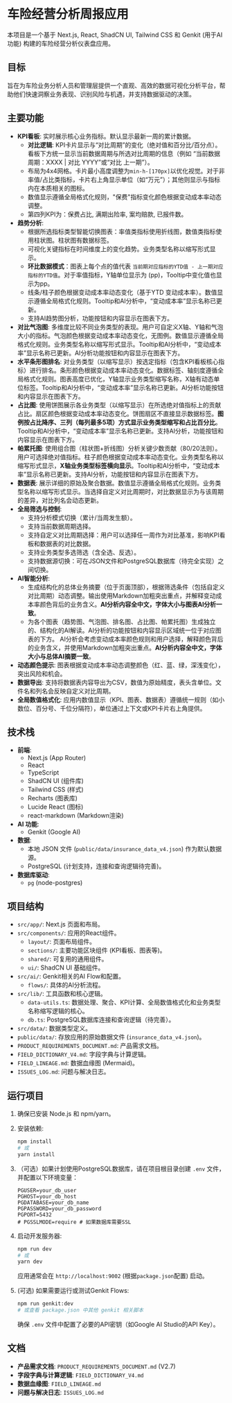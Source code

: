 
# 车险经营分析周报应用

本项目是一个基于 Next.js, React, ShadCN UI, Tailwind CSS 和 Genkit (用于AI功能) 构建的车险经营分析仪表盘应用。

## 目标

旨在为车险业务分析人员和管理层提供一个直观、高效的数据可视化分析平台，帮助他们快速洞察业务表现、识别风险与机遇，并支持数据驱动的决策。

## 主要功能

- **KPI看板**: 实时展示核心业务指标。默认显示最新一周的累计数据。
    - **对比逻辑**: KPI卡片显示与“对比周期”的变化（绝对值和百分比/百分点）。看板下方统一显示当前数据周期与所选对比周期的信息（例如 “当前数据周期：XXXX | 对比 YYYY”或“对比 上一期”）。
    - 布局为4x4网格。卡片最小高度调整为`min-h-[170px]`以优化视觉。对于非率值/占比类指标，卡片右上角显示单位（如“万元”）；其他则显示与指标内在本质相关的图标。
    - 数值显示遵循全局格式化规则，"保费"指标变化颜色根据变动成本率动态调整。
    - 第四列KPI为：保费占比, 满期出险率, 案均赔款, 已报件数。
- **趋势分析**:
    - 根据所选指标类型智能切换图表：率值类指标使用折线图，数值类指标使用柱状图。柱状图有数据标签。
    - 可视化关键指标在时间维度上的变化趋势。业务类型名称以缩写形式显示。
    - **环比数据模式**：图表上每个点的值代表 `当前期对应指标的YTD值 - 上一期对应指标的YTD值`。对于率值指标，Y轴单位显示为 (pp)，Tooltip中变化值也显示为pp。
    - 线条/柱子颜色根据变动成本率动态变化（基于YTD 变动成本率）。数值显示遵循全局格式化规则。Tooltip和AI分析中，“变动成本率”显示名称已更新。
    - 支持AI趋势图分析，功能按钮和内容显示在图表下方。
- **对比气泡图**: 多维度比较不同业务类型的表现。用户可自定义X轴、Y轴和气泡大小的指标。气泡颜色根据变动成本率动态变化，无图例。数值显示遵循全局格式化规则。业务类型名称以缩写形式显示。Tooltip和AI分析中，“变动成本率”显示名称已更新。AI分析功能按钮和内容显示在图表下方。
- **水平条形图排名**: 对业务类型（以缩写显示）按选定指标（包含KPI看板核心指标）进行排名。条形颜色根据变动成本率动态变化。数据标签、轴刻度遵循全局格式化规则。图表高度已优化，Y轴显示业务类型缩写名称，X轴有动态单位标签。Tooltip和AI分析中，“变动成本率”显示名称已更新。AI分析功能按钮和内容显示在图表下方。
- **占比图**: 使用饼图展示各业务类型（以缩写显示）在所选绝对值指标上的贡献占比。扇区颜色根据变动成本率动态变化。饼图扇区不直接显示数据标签。**图例按占比降序、三列（每列最多5项）方式显示业务类型缩写和占比百分比**。Tooltip和AI分析中，“变动成本率”显示名称已更新。支持AI分析，功能按钮和内容显示在图表下方。
- **帕累托图**: 使用组合图（柱状图+折线图）分析关键少数贡献（80/20法则）。用户可选择绝对值指标。柱子颜色根据变动成本率动态变化。业务类型名称以缩写形式显示，**X轴业务类型标签横向显示**。Tooltip和AI分析中，“变动成本率”显示名称已更新。支持AI分析，功能按钮和内容显示在图表下方。
- **数据表**: 展示详细的原始及聚合数据。数值显示遵循全局格式化规则。业务类型名称以缩写形式显示。当选择自定义对比周期时，对比数据显示为与该周期的差异，对比列名会动态更新。
- **全局筛选与控制**:
    - 支持分析模式切换（累计/当周发生额）。
    * 支持当前数据周期选择。
    * 支持自定义对比周期选择：用户可以选择任一周作为对比基准，影响KPI看板和数据表的对比数据。
    * 支持业务类型多选筛选（含全选、反选）。
    * 支持数据源切换：可在JSON文件和PostgreSQL数据库（待完全实现）之间切换。
- **AI智能分析**:
    * 生成结构化的总体业务摘要（位于页面顶部），根据筛选条件（包括自定义对比周期）动态调整。输出使用Markdown加粗突出重点，并解释变动成本率颜色背后的业务含义。**AI分析内容全中文，字体大小与图表AI分析一致**。
    * 为各个图表（趋势图、气泡图、排名图、占比图、帕累托图）生成独立的、结构化的AI解读。AI分析的功能按钮和内容显示区域统一位于对应图表的下方。 AI分析会考虑变动成本率颜色规则和用户选择，解释颜色背后的业务含义，并使用Markdown加粗突出重点。**AI分析内容全中文，字体大小与总体AI摘要一致**。
- **动态颜色提示**: 图表根据变动成本率动态调整颜色（红、蓝、绿，深浅变化），突出风险和机会。
- **数据导出**: 支持将数据表内容导出为CSV，数值为原始精度，表头含单位。文件名和列名会反映自定义对比周期。
- **全局数值格式化**: 应用内数值显示（KPI、图表、数据表）遵循统一规则（如小数位、百分号、千位分隔符），单位通过上下文或KPI卡片右上角提供。

## 技术栈

- **前端**:
    - Next.js (App Router)
    - React
    - TypeScript
    - ShadCN UI (组件库)
    - Tailwind CSS (样式)
    - Recharts (图表库)
    - Lucide React (图标)
    - react-markdown (Markdown渲染)
- **AI 功能**:
    - Genkit (Google AI)
- **数据**:
    - 本地 JSON 文件 (`public/data/insurance_data_v4.json`) 作为默认数据源。
    - PostgreSQL (计划支持，连接和查询逻辑待完善)。
- **数据库驱动**:
    - `pg` (node-postgres)

## 项目结构

- `src/app/`: Next.js 页面和布局。
- `src/components/`: 应用的React组件。
    - `layout/`: 页面布局组件。
    - `sections/`: 主要功能区块组件 (KPI看板、图表等)。
    - `shared/`: 可复用的通用组件。
    * `ui/`: ShadCN UI 基础组件。
- `src/ai/`: Genkit相关的AI Flow和配置。
    - `flows/`: 具体的AI分析流程。
- `src/lib/`: 工具函数和核心逻辑。
    - `data-utils.ts`: 数据处理、聚合、KPI计算、全局数值格式化和业务类型名称缩写逻辑的核心。
    - `db.ts`: PostgreSQL数据库连接和查询逻辑（待完善）。
- `src/data/`: 数据类型定义。
- `public/data/`: 存放应用的原始数据文件 (`insurance_data_v4.json`)。
- `PRODUCT_REQUIREMENTS_DOCUMENT.md`: 产品需求文档。
- `FIELD_DICTIONARY_V4.md`: 字段字典与计算逻辑。
- `FIELD_LINEAGE.md`: 数据血缘图 (Mermaid)。
- `ISSUES_LOG.md`: 问题与解决日志。

## 运行项目

1.  确保已安装 Node.js 和 npm/yarn。
2.  安装依赖:
    ```bash
    npm install
    # 或
    yarn install
    ```
3.  （可选）如果计划使用PostgreSQL数据库，请在项目根目录创建 `.env` 文件，并配置以下环境变量：
    ```env
    PGUSER=your_db_user
    PGHOST=your_db_host
    PGDATABASE=your_db_name
    PGPASSWORD=your_db_password
    PGPORT=5432
    # PGSSLMODE=require # 如果数据库需要SSL
    ```
4.  启动开发服务器:
    ```bash
    npm run dev
    # 或
    yarn dev
    ```
    应用通常会在 `http://localhost:9002` (根据`package.json`配置) 启动。

5.  (可选) 如果需要运行或测试Genkit Flows:
    ```bash
    npm run genkit:dev
    # 或查看 package.json 中其他 genkit 相关脚本
    ```
    确保 `.env` 文件中配置了必要的API密钥（如Google AI Studio的API Key）。

## 文档

- **产品需求文档**: `PRODUCT_REQUIREMENTS_DOCUMENT.md` (V2.7)
- **字段字典与计算逻辑**: `FIELD_DICTIONARY_V4.md`
- **数据血缘图**: `FIELD_LINEAGE.md`
- **问题与解决日志**: `ISSUES_LOG.md`

